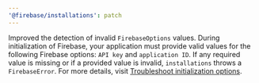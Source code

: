 ```yaml
---
'@firebase/installations': patch
---
```


Improved the detection of invalid `FirebaseOptions` values. During initialization of Firebase, your application must provide valid values for the following Firebase options: `API key` and `application ID`. If any required value is missing or if a provided value is invalid, `installations` throws a `FirebaseError`. For more details, visit [Troubleshoot initialization options](https://firebase.google.com/support/privacy/init-options).
